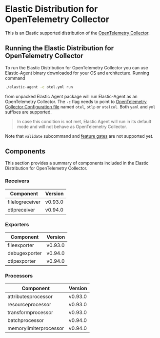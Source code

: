 # Elastic Distribution for OpenTelemetry Collector

This is an Elastic supported distribution of the [OpenTelemetry Collector](https://github.com/open-telemetry/opentelemetry-collector).

## Running the Elastic Distribution for OpenTelemetry Collector

To run the Elastic Distribution for OpenTelemetry Collector you can use Elastic-Agent binary downloaded for your OS and architecture. 
Running command 

```bash
./elastic-agent -c otel.yml run
```

from unpacked Elastic Agent package will run Elastic-Agent as an OpenTelemetry Collector. The `-c` flag needs to point to [OpenTelemetry Collector Configuration file](https://opentelemetry.io/docs/collector/configuration/) named `otel`, `otlp` or `otelcol`.
Both `yaml` and `yml` suffixes are supported. 

> In case this condition is not met, Elastic Agent will run in its default mode and will not behave as OpenTelemetry Collector.

Note that `validate` subcommand and [feature gates](https://github.com/open-telemetry/opentelemetry-collector/blob/main/featuregate/README.md#controlling-gates) are not supported yet.

## Components

This section provides a summary of components included in the Elastic Distribution for OpenTelemetry Collector.


### Receivers

| Component | Version |
|---|---|
| filelogreceiver | v0.93.0|
| otlpreceiver | v0.94.0|




### Exporters

| Component | Version |
|---|---|
| fileexporter | v0.93.0|
| debugexporter | v0.94.0|
| otlpexporter | v0.94.0|




### Processors

| Component | Version |
|---|---|
| attributesprocessor | v0.93.0|
| resourceprocessor | v0.93.0|
| transformprocessor | v0.93.0|
| batchprocessor | v0.94.0|
| memorylimiterprocessor | v0.94.0|



